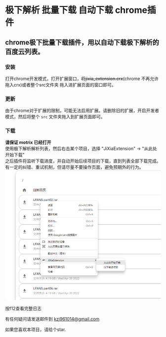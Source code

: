 # 极下解析 批量下载 自动下载 chrome插件

## chrome极下批量下载插件，用以自动下载极下解析的百度云列表。

### 安装
打开chrome开发模式，打开扩展窗口，~~将jixia_extension.crx~~(chrome 不再允许拖入crx)或者整个src文件夹 拖入进扩展页面的窗口即可。  

### 更新
由于chrome对于扩展的限制，可能无法启用扩展。请删除旧的扩展，开启开发者模式，然后将整个 ```src``` 文件夹拖入到扩展页面即可。  

### 下载
**请保证 motrix 已经打开**  
使用极下解析解析列表，然后右击某个项目，选择 "JiXiaExtension" -> "从此处开始下载"  
之后插件将监听下载进度，并自动开始后续项目的下载，直到列表全部下载完成。有一定的纠错、重试机制，但请尽量不要操作页面，避免预期外的行为。  
![usage](img/pic_1.png)

按f12查看完整日志


有任何疑问请发送邮件到 kzj961014@gmail.com  

如果您喜欢本项目，请给个star.

